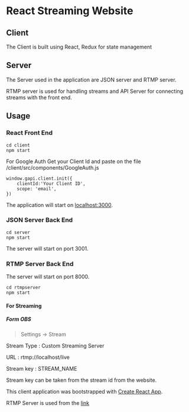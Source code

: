 # React Streaming Website

## Client

The Client is built using React, Redux for state management

## Server

The Server used in the application are JSON server and RTMP server.

RTMP server is used for handling streams and API Server for connecting streams with the front end.

## Usage

### React Front End

```
cd client
npm start
```

For Google Auth
Get your Client Id and paste on the file /client/src/components/GoogleAuth.js

```
window.gapi.client.init({
	clientId:'Your Client ID',
	scope: 'email',
})
```

The application will start on [localhost:3000](http://localhost:3000).

### JSON Server Back End

```
cd server
npm start
```

The server will start on port 3001.

### RTMP Server Back End

The server will start on port 8000.

```
cd rtmpserver
npm start
```

#### For Streaming

##### Form OBS

> Settings -> Stream

Stream Type : Custom Streaming Server

URL : rtmp://localhost/live

Stream key : STREAM_NAME

Stream key can be taken from the stream id from the website.

This client application was bootstrapped with [Create React App](https://github.com/facebook/create-react-app).

RTMP Server is used from the [link](https://github.com/illuspas/Node-Media-Server)

